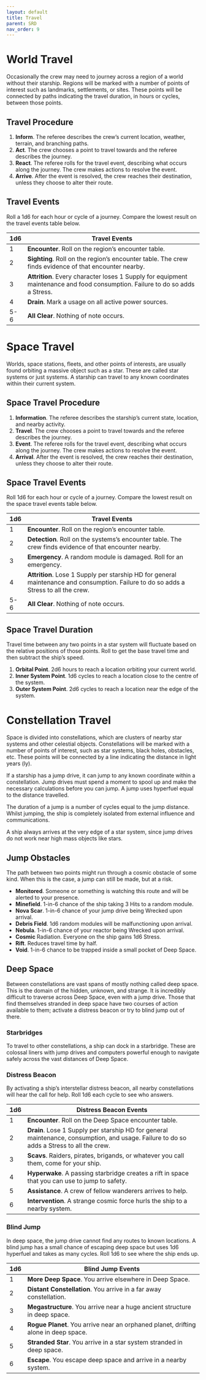 ```yaml
---
layout: default
title: Travel
parent: SRD
nav_order: 9
---
```


# World Travel

Occasionally the crew may need to journey across a region of a world without their starship. Regions will be marked with a number of points of interest such as landmarks, settlements, or sites. These points will be connected by paths indicating the travel duration, in hours or cycles, between those points.

## Travel Procedure
1. **Inform**. The referee describes the crew’s current location, weather, terrain, and branching paths.  
2. **Act**. The crew chooses a point to travel towards and the referee describes the journey.  
3. **React**. The referee rolls for the travel event, describing what occurs along the journey. The crew makes actions to resolve the event.
4. **Arrive**. After the event is resolved, the crew reaches their destination, unless they choose to alter their route.

## Travel Events
Roll a 1d6 for each hour or cycle of a journey. Compare the lowest result on the travel events table below. 

| 1d6 | Travel Events |
|------|------|
| 1 | **Encounter**. Roll on the region’s encounter table. |
| 2 | **Sighting**. Roll on the region’s encounter table. The crew finds evidence of that encounter nearby. |
| 3 | **Attrition**. Every character loses 1 Supply for equipment maintenance and food consumption. Failure to do so adds a Stress. |
| 4 | **Drain**. Mark a usage on all active power sources. |
| 5-6 | **All Clear**. Nothing of note occurs. |

# Space Travel

Worlds, space stations, fleets, and other points of interests, are usually found orbiting a massive object such as a star. These are called star systems or just systems. A starship can travel to any known coordinates within their current system.

## Space Travel Procedure

1. **Information**. The referee describes the starship’s current state,  location, and nearby activity.  
2. **Travel**. The crew chooses a point to travel towards and the referee describes the journey.  
3. **Event**. The referee rolls for the travel event, describing what occurs along the journey. The crew makes actions to resolve the event.
4. **Arrival**. After the event is resolved, the crew reaches their destination, unless they choose to alter their route.

## Space Travel Events
Roll 1d6 for each hour or cycle of a journey. Compare the lowest result on the space travel events table below. 

| 1d6 | Travel Events |
|------|------|
| 1 | **Encounter**. Roll on the region’s encounter table. |
| 2 | **Detection**. Roll on the systems’s encounter table. The crew finds evidence of that encounter nearby. |
| 3 | **Emergency**. A random module is damaged. Roll for an emergency. |
| 4 | **Attrition**. Lose 1 Supply per starship HD for general maintenance and consumption. Failure to do so adds a Stress to all the crew. |
| 5-6 | **All Clear**. Nothing of note occurs. |

## Space Travel Duration
Travel time between any two points in a star system will fluctuate based on the relative positions of those points. Roll to get the base travel time and then subtract the ship’s speed.

1. **Orbital Point**. 2d6 hours to reach a location orbiting your current world.
2. **Inner System Point**. 1d6 cycles to reach a location close to the centre of the system.
3. **Outer System Point**. 2d6 cycles to reach a location near the edge of the system.

# Constellation Travel 

Space is divided into constellations, which are clusters of nearby star systems and other celestial objects. Constellations will be marked with a number of points of interest, such as star systems, black holes, obstacles, etc. These points will be connected by a line indicating the distance in light years (ly). 

If a starship has a jump drive, it can jump to any known coordinate within a constellation. Jump drives must spend a moment to spool up and make the necessary calculations before you can jump. A jump uses hyperfuel equal to the distance travelled.

The duration of a jump is a number of cycles equal to the jump distance. Whilst jumping, the ship is completely isolated from external influence and communications. 

A ship always arrives at the very edge of a star system, since jump drives do not work near high mass objects like stars. 

## Jump Obstacles

The path between two points might run through a cosmic obstacle of some kind. When this is the case, a jump can still be made, but at a risk.

- **Monitored**. Someone or something is watching this route and will be alerted to your presence.
- **Minefield**. 1-in-6 chance of the ship taking 3 Hits to a random module.
- **Nova Scar**. 1-in-6 chance of your jump drive being Wrecked upon arrival.
- **Debris Field**. 1d6 random modules will be malfunctioning upon arrival.
- **Nebula**. 1-in-6 chance of your reactor being Wrecked upon arrival.
- **Cosmic** Radiation. Everyone on the ship gains 1d6 Stress.
- **Rift**. Reduces travel time by half.
- **Void**. 1-in-6 chance to be trapped inside a small pocket of Deep Space.

## Deep Space

Between constellations are vast spans of mostly nothing called deep space. This is the domain of the hidden, unknown, and strange.  It is incredibly difficult to traverse across Deep Space, even with a jump drive. Those that find themselves stranded in deep space have two courses of action available to them; activate a distress beacon or try to blind jump out of there.

### Starbridges
To travel to other constellations, a ship can dock in a starbridge. These are colossal liners with jump drives and computers powerful enough to navigate safely across the vast distances of Deep Space. 

### Distress Beacon
By activating a ship’s interstellar distress beacon, all nearby constellations will hear the call for help. Roll 1d6 each cycle to see who answers.

| 1d6 | Distress Beacon Events |
|------|------|
| 1 | **Encounter**. Roll on the Deep Space encounter table. |
| 2 | **Drain**. Lose 1 Supply per starship HD for general maintenance, consumption, and usage. Failure to do so adds a Stress to all the crew. |
| 3 | **Scavs**. Raiders, pirates, brigands, or whatever you call them, come for your ship. |
| 4 | **Hyperwake**. A passing starbridge creates a rift in space that you can use to jump to safety.|
| 5 | **Assistance**. A crew of fellow wanderers arrives to help. |
| 6 | **Intervention**. A strange cosmic force hurls the ship to a nearby system. |

### Blind Jump
In deep space, the jump drive cannot find any routes to known locations. A blind jump has a small chance of escaping deep space but uses 1d6 hyperfuel and takes as many cycles. Roll 1d6 to see where the ship ends up.

| 1d6 | Blind Jump Events |
|------|------|
| 1 | **More Deep Space**. You arrive elsewhere in Deep Space. |
| 2 | **Distant Constellation**. You arrive in a far away constellation. |
| 3 | **Megastructure**. You arrive near a huge ancient structure in deep space.|
| 4 | **Rogue Planet**. You arrive near an orphaned planet, drifting alone in deep space.|
| 5 | **Stranded Star**. You arrive in a star system stranded in deep space.|
| 6 | **Escape**. You escape deep space and arrive in a nearby system. |
